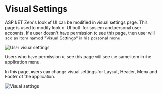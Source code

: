 # Visual Settings

ASP.NET Zero's look of UI can be modified in visual settings page. This page is used to modify look of UI both for system and personal user accounts. If a user doesn't have permission to see this page, then user
will see an item named "Visual Settings" in his personal menu.

<img src="D:/Github/documents/docs/en/images/user-menu-visual-settings-core.png" alt="User visual settings" class="img-thumbnail" />

Users who have permission to see this page will see the same item in the application menu.

In this page, users can change visual settings for Layout, Header, Menu and Footer of the application.

<img src="D:/Github/documents/docs/en/images/visual-settings-core.png" alt="Visual settings" class="img-thumbnail" />

